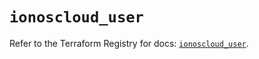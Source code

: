 # `ionoscloud_user`

Refer to the Terraform Registry for docs: [`ionoscloud_user`](https://registry.terraform.io/providers/ionos-cloud/ionoscloud/6.6.0/docs/resources/user).
